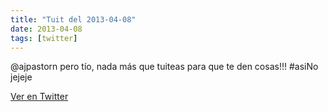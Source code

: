 ```yaml
---
title: "Tuit del 2013-04-08"
date: 2013-04-08
tags: [twitter]
---
```


@ajpastorn pero tío, nada más que tuiteas para que te den cosas!!! #asiNo jejeje



[Ver en Twitter](https://twitter.com/i/web/status/321336445463846912)
